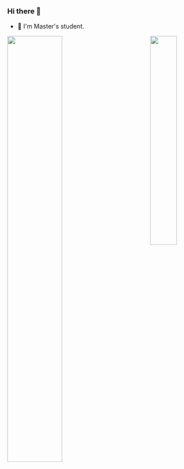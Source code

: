 ### Hi there 👋

- 🏫 I'm Master's student.

<a href="https://github.com/anuraghazra/github-readme-stats"><img width="50%" align="left" src="https://github-readme-stats.vercel.app/api?username=ushmz&show_icons=true&count_private=true&theme=nord" /></a><a href="https://github.com/anuraghazra/github-readme-stats"><img width="35%" align="right" src="https://github-readme-stats.vercel.app/api/top-langs/?username=ushmz&exclude_repo=data-science-exercise,adagio,dotfiles&theme=nord&langs_count=10&layout=compact" /></a>
